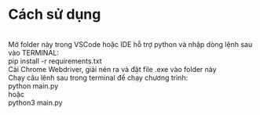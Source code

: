 <h1>Cách sử dụng</h1>
<br/>
Mở folder này trong VSCode hoặc IDE hỗ trợ python và nhập dòng lệnh sau vào TERMINAL: 
<br/>
pip install -r requirements.txt
<br/>
Cài Chrome Webdriver, giải nén ra và đặt file .exe vào folder này
<br/>
Chạy câu lênh sau trong terminal để chạy chương trình:
<br/>
python main.py
<br/>
hoặc
<br/>
python3 main.py